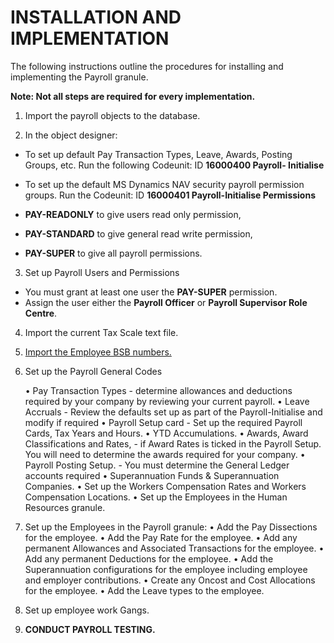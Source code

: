 # INSTALLATION AND IMPLEMENTATION

The following instructions outline the procedures for installing and implementing the Payroll granule.  

**Note: Not all steps are required for every implementation.**

1.	Import the payroll objects to the database.

2.	In the object designer: 

  * To set up default Pay Transaction Types, Leave, Awards, Posting Groups, etc. Run the following Codeunit: ID **16000400  Payroll-        Initialise** 
  
  * To set up the default MS Dynamics NAV security payroll permission groups.  Run the Codeunit: ID **16000401 Payroll-Initialise Permissions**  
      
  * **PAY-READONLY** to give users read only permission,
  * **PAY-STANDARD** to give general read write permission, 
  * **PAY-SUPER** to give all payroll permissions.
      
3.	Set up Payroll Users and Permissions

  * You must grant at least one user the **PAY-SUPER** permission.
  * Assign the user either the **Payroll Officer** or **Payroll Supervisor Role Centre**.
  
4.	Import the current Tax Scale text file.

5.	[Import the Employee BSB numbers.](au-payroll-import-bsb-numbers.md)

6.	Set up the Payroll General Codes

      •	Pay Transaction Types - determine allowances and deductions required by your company by reviewing your current payroll.
      •	Leave Accruals - Review the defaults set up as part of the Payroll-Initialise and modify if required
      •	Payroll Setup card - Set up the required Payroll Cards, Tax Years and Hours.
      •	YTD Accumulations. 
      •	Awards, Award Classifications and Rates, - if Award Rates is ticked in the Payroll Setup.  You will need to determine the awards required for your company.
      •	Payroll Posting Setup. - You must determine the General Ledger accounts required
      •	Superannuation Funds & Superannuation Companies.
      •	Set up the Workers Compensation Rates and Workers Compensation Locations.
      •	Set up the Employees in the Human Resources granule.

7.	Set up the Employees in the Payroll granule:
      •	Add the Pay Dissections for the employee.
      •	Add the Pay Rate for the employee.
      •	Add any permanent Allowances and Associated Transactions for the employee.
      •	Add any permanent Deductions for the employee.
      •	Add the Superannuation configurations for the employee including employee and employer contributions.
      •	Create any Oncost and Cost Allocations for the employee.
      •	Add the Leave types to the employee.

8.	Set up employee work Gangs.

9.	**CONDUCT PAYROLL TESTING.**
